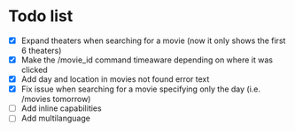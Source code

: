 # Todo list

- [x] Expand theaters when searching for a movie (now it only shows the first 6 theaters)
- [x] Make the /movie_id command timeaware depending on where it was clicked
- [x] Add day and location in movies not found error text
- [x] Fix issue when searching for a movie specifying only the day (i.e. /movies tomorrow)
- [ ] Add inline capabilities
- [ ] Add multilanguage
